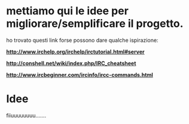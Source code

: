 # mettiamo qui le idee per migliorare/semplificare il progetto.

ho trovato questi link forse possono dare qualche ispirazione:

**http://www.irchelp.org/irchelp/irctutorial.html#server**

**http://conshell.net/wiki/index.php/IRC_cheatsheet**

**http://www.ircbeginner.com/ircinfo/ircc-commands.html**

# Idee #

fiiuuuuuuuu.......